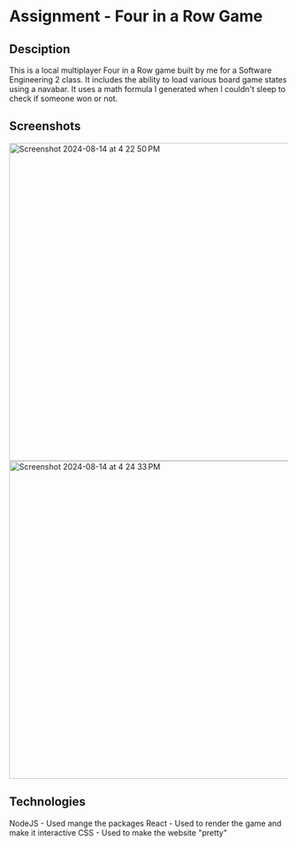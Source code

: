 # Assignment - Four in a Row Game

## Desciption 
This is a local multiplayer Four in a Row game built by me for a Software Engineering 2 class. It includes the ability to load various board game states using a navabar. It uses a math formula I generated when I couldn't sleep to check if someone won or not. 

## Screenshots
<img width="574" alt="Screenshot 2024-08-14 at 4 22 50 PM" src="https://github.com/user-attachments/assets/a4d29228-30ac-49cd-9635-dd59c7be3403">
<img width="574" alt="Screenshot 2024-08-14 at 4 24 33 PM" src="https://github.com/user-attachments/assets/dee2337f-3891-4b8e-a435-07c3373e2d74">

## Technologies
NodeJS - Used mange the packages
React - Used to render the game and make it interactive
CSS - Used to make the website "pretty"

